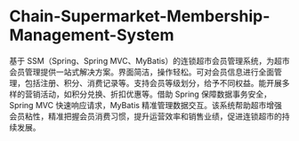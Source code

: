 # Chain-Supermarket-Membership-Management-System
基于 SSM（Spring、Spring MVC、MyBatis）的连锁超市会员管理系统，为超市会员管理提供一站式解决方案。界面简洁，操作轻松。可对会员信息进行全面管理，包括注册、积分、消费记录等。支持会员等级划分，给予不同权益。能开展多样的营销活动，如积分兑换、折扣优惠等。借助 Spring 保障数据事务安全，Spring MVC 快速响应请求，MyBatis 精准管理数据交互。该系统帮助超市增强会员粘性，精准把握会员消费习惯，提升运营效率和销售业绩，促进连锁超市的持续发展。 
